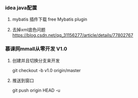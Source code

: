 
### idea java配置

1. mybatis 插件下载 free Mybatis plugin

2. 去掉xml底色问题 https://blog.csdn.net/qq_31156277/article/details/77802767 


### 慕课网mmall从零开发 V1.0

1. 创建并且切换分支来开发

    git checkout -b v1.0 origin/master

2. 推送到窗口
   
    git push origin HEAD -u
    
    
    
